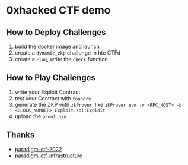 # 0xhacked CTF demo


## How to Deploy Challenges
1. build the docker image and launch
2. create a `dynamic_zkp` challenge in hte CTFd
3. create a `Flag`, write the `check` function


## How to Play Challenges
1. write your Exploit Contract
2. test your Contract with `foundry`
3. generate the ZKP with `zkProver`, like `zkProver evm -r <RPC_HOST> -b <BLOCK_NUMBER> Exploit.sol:Exploit`
4. upload the `proof.bin`

## Thanks
- [paradigm-ctf-2022](https://github.com/paradigmxyz/paradigm-ctf-2022/)
- [paradigm-ctf-infrastructure](https://github.com/paradigmxyz/paradigm-ctf-infrastructure)